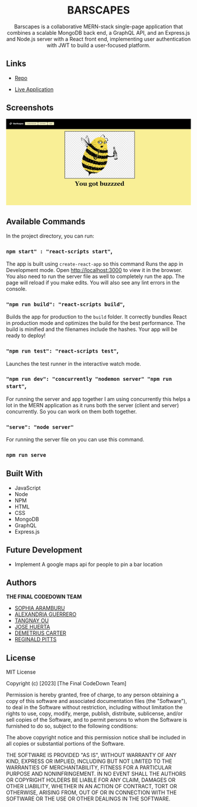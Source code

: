<h1 align="center">BARSCAPES</h1>

<p align="center">Barscapes is a collaborative MERN-stack single-page application that combines a scalable MongoDB back end, a GraphQL API, and an Express.js and Node.js server with a React front end, implementing user authentication with JWT to build a user-focused platform.</p>

## Links

- [Repo](https://github.com/Ag6793/BarScape.git)

- [Live Application](http://barscapes.herokuapp.com/)

## Screenshots

![Homepage_of_application_screen_shot](/client/images/Homepage.jpg)

## Available Commands

In the project directory, you can run:

### `npm start" : "react-scripts start"`,

The app is built using `create-react-app` so this command Runs the app in Development mode. Open [http://localhost:3000](http://localhost:3000) to view it in the browser. You also need to run the server file as well to completely run the app. The page will reload if you make edits.
You will also see any lint errors in the console.

### `"npm run build": "react-scripts build"`,

Builds the app for production to the `build` folder. It correctly bundles React in production mode and optimizes the build for the best performance. The build is minified and the filenames include the hashes. Your app will be ready to deploy!

### `"npm run test": "react-scripts test"`,

Launches the test runner in the interactive watch mode.

### `"npm run dev": "concurrently "nodemon server" "npm run start"`,

For running the server and app together I am using concurrently this helps a lot in the MERN application as it runs both the server (client and server) concurrently. So you can work on them both together.

### `"serve": "node server"`

For running the server file on you can use this command.

### `npm run serve`

## Built With

- JavaScript
- Node
- NPM
- HTML
- CSS
- MongoDB
- GraphQL
- Express.js

## Future Development
* Implement A google maps api for people to pin a bar location



## Authors

**THE FINAL CODEDOWN TEAM**

- [SOPHIA ARAMBURU](https://github.com/SophiaAramburu)
- [ALEXANDRIA GUERRERO](https://github.com/Ag6793)
- [TANGNAY OU](https://github.com/Tangnay)
- [JOSE HUERTA](https://github.com/Huertz)
- [DEMETRIUS CARTER](https://github.com/DEMETRIUSCARTER)
- [REGINALD PITTS](https://github.com/truthsrebirth)

## License

MIT License

Copyright (c) [2023] [The Final CodeDown Team]

Permission is hereby granted, free of charge, to any person obtaining a copy
of this software and associated documentation files (the "Software"), to deal
in the Software without restriction, including without limitation the rights
to use, copy, modify, merge, publish, distribute, sublicense, and/or sell
copies of the Software, and to permit persons to whom the Software is
furnished to do so, subject to the following conditions:

The above copyright notice and this permission notice shall be included in all
copies or substantial portions of the Software.

THE SOFTWARE IS PROVIDED "AS IS", WITHOUT WARRANTY OF ANY KIND, EXPRESS OR
IMPLIED, INCLUDING BUT NOT LIMITED TO THE WARRANTIES OF MERCHANTABILITY,
FITNESS FOR A PARTICULAR PURPOSE AND NONINFRINGEMENT. IN NO EVENT SHALL THE
AUTHORS OR COPYRIGHT HOLDERS BE LIABLE FOR ANY CLAIM, DAMAGES OR OTHER
LIABILITY, WHETHER IN AN ACTION OF CONTRACT, TORT OR OTHERWISE, ARISING FROM,
OUT OF OR IN CONNECTION WITH THE SOFTWARE OR THE USE OR OTHER DEALINGS IN THE
SOFTWARE.
